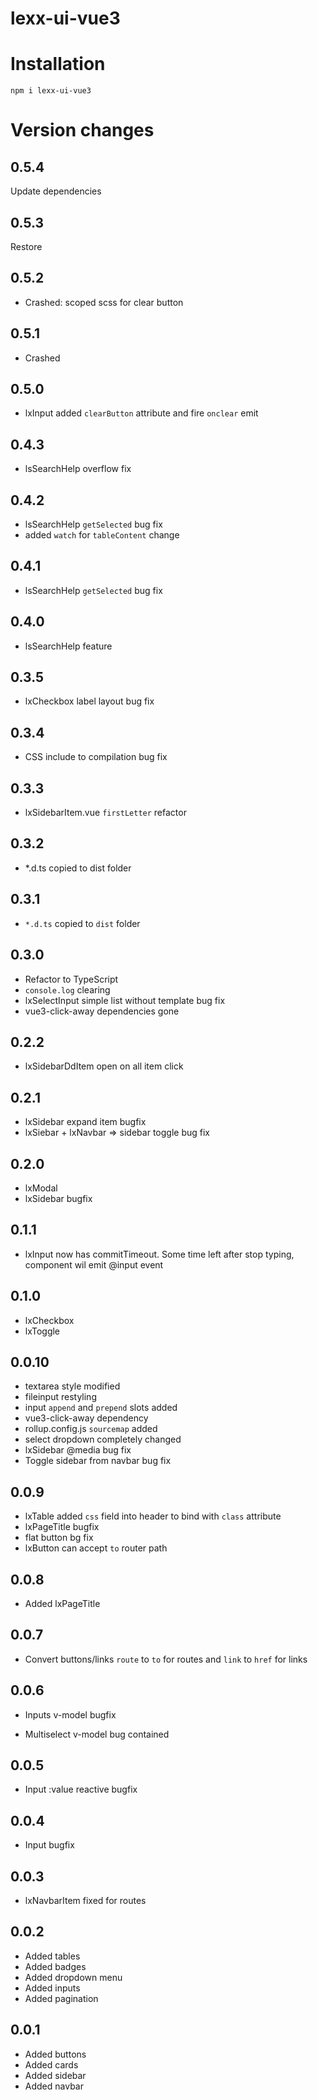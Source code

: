# lexx-ui-vue3

# Installation
```shell script
npm i lexx-ui-vue3
```

# Version changes
## 0.5.4
Update dependencies
## 0.5.3
Restore
## 0.5.2
* Crashed: scoped scss for clear button
## 0.5.1
* Crashed
## 0.5.0
* lxInput added `clearButton` attribute and fire `onclear` emit
## 0.4.3
* lsSearchHelp overflow fix
## 0.4.2
* lsSearchHelp `getSelected` bug fix
* added `watch` for `tableContent` change
## 0.4.1
* lsSearchHelp `getSelected` bug fix
## 0.4.0
* lsSearchHelp feature
## 0.3.5
* lxCheckbox label layout bug fix
## 0.3.4
* CSS include to compilation bug fix
## 0.3.3
* lxSidebarItem.vue `firstLetter` refactor
## 0.3.2
* *.d.ts copied to dist folder
## 0.3.1
* `*.d.ts` copied to `dist` folder
## 0.3.0
* Refactor to TypeScript
* `console.log` clearing
* lxSelectInput simple list without template bug fix
* vue3-click-away dependencies gone
## 0.2.2
* lxSidebarDdItem open on all item click
## 0.2.1
* lxSidebar expand item bugfix
* lxSiebar + lxNavbar => sidebar toggle bug fix
## 0.2.0
* lxModal
* lxSidebar bugfix
## 0.1.1
* lxInput now has commitTimeout. Some time left after stop typing, component wil emit @input event 
## 0.1.0
* lxCheckbox
* lxToggle
## 0.0.10
* textarea style modified
* fileinput restyling
* input `append` and `prepend` slots added
* vue3-click-away dependency
* rollup.config.js `sourcemap` added
* select dropdown completely changed
* lxSidebar @media bug fix
* Toggle sidebar from navbar bug fix
## 0.0.9
* lxTable added `css` field into header to bind with `class` attribute
* lxPageTitle bugfix
* flat button bg fix
* lxButton can accept `to` router path
## 0.0.8
* Added lxPageTitle
## 0.0.7
* Convert buttons/links `route` to `to` for routes and `link` to `href` for links
## 0.0.6
* Inputs v-model bugfix
- Multiselect v-model bug contained
## 0.0.5
* Input :value reactive bugfix
## 0.0.4
* Input bugfix
## 0.0.3
* lxNavbarItem fixed for routes
## 0.0.2
* Added tables
* Added badges
* Added dropdown menu
* Added inputs
* Added pagination
## 0.0.1
* Added buttons
* Added cards
* Added sidebar
* Added navbar
